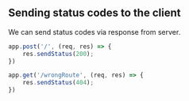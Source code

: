 ## Sending status codes to the client
We can send status codes via response from server.

```jsx
app.post('/', (req, res) => {
    res.sendStatus(200);
})

app.get('/wrongRoute', (req, res) => {
    res.sendStatus(404);
})
```
